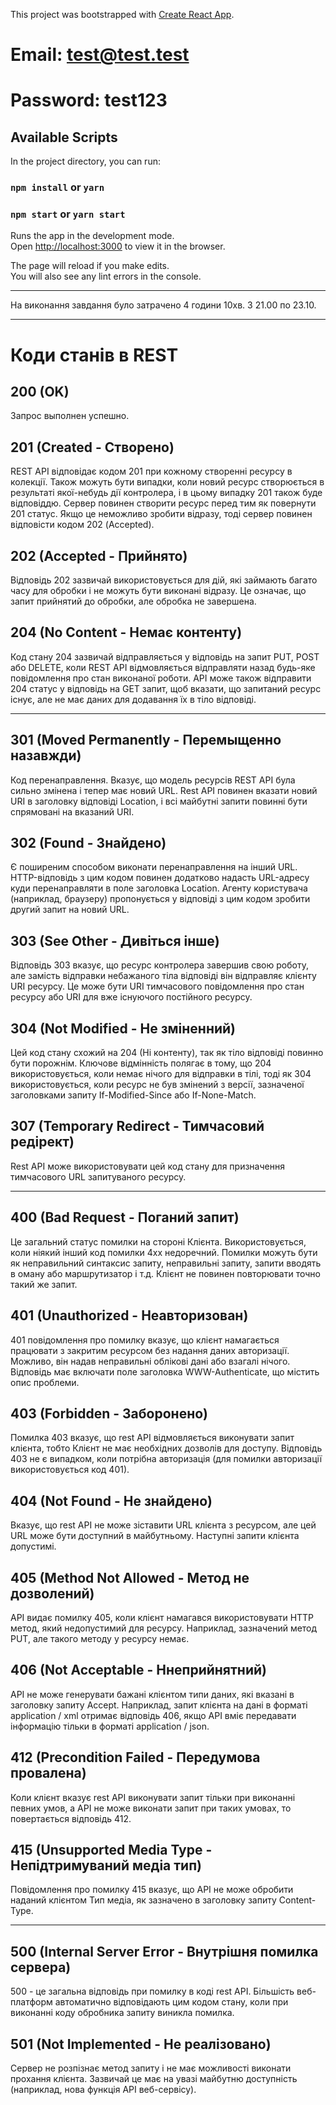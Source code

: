 This project was bootstrapped with [Create React App](https://github.com/facebook/create-react-app).
# Email: test@test.test
# Password: test123

## Available Scripts

In the project directory, you can run:
### `npm install` or `yarn`
### `npm start` or `yarn start`

Runs the app in the development mode.<br>
Open [http://localhost:3000](http://localhost:3000) to view it in the browser.

The page will reload if you make edits.<br>
You will also see any lint errors in the console.
_____________________________________________________________________________________________________________________________
На виконання завдання було затрачено 4 години 10хв. З 21.00 по 23.10.
_____________________________________________________________________________________________________________________________
# Коди станів в REST
## 200 (OK)
Запрос выполнен успешно.
## 201 (Created - Створено)
REST API відповідає кодом 201 при кожному створенні ресурсу в колекції. Також можуть бути випадки, коли новий ресурс створюється в результаті якої-небудь дії контролера, і в цьому випадку 201 також буде відповіддю.
Сервер повинен створити ресурс перед тим як повернути 201 статус. Якщо це неможливо зробити відразу, тоді сервер повинен відповісти кодом 202 (Accepted).
## 202 (Accepted - Прийнято)
Відповідь 202 зазвичай використовується для дій, які займають багато часу для обробки і не можуть бути виконані відразу. Це означає, що запит прийнятий до обробки, але обробка не завершена.
## 204 (No Content - Немає контенту)
Код стану 204 зазвичай відправляється у відповідь на запит PUT, POST або DELETE, коли REST API відмовляється відправляти назад будь-яке повідомлення про стан виконаної роботи.
API може також відправити 204 статус у відповідь на GET запит, щоб вказати, що запитаний ресурс існує, але не має даних для додавання їх в тіло відповіді.
____________________________________________________________________________________________________________________________
## 301 (Moved Permanently - Перемыщенно назавжди)
Код перенаправлення. Вказує, що модель ресурсів REST API була сильно змінена і тепер має новий URL. Rest API повинен вказати новий URI в заголовку відповіді Location, і всі майбутні запити повинні бути спрямовані на вказаний URI.
## 302 (Found - Знайдено)
Є поширеним способом виконати перенаправлення на інший URL. HTTP-відповідь з цим кодом повинен додатково надасть URL-адресу куди перенаправляти в поле заголовка Location. Агенту користувача (наприклад, браузеру) пропонується у відповіді з цим кодом зробити другий запит на новий URL.
## 303 (See Other - Дивіться інше)
Відповідь 303 вказує, що ресурс контролера завершив свою роботу, але замість відправки небажаного тіла відповіді він відправляє клієнту URI ресурсу. Це може бути URI тимчасового повідомлення про стан ресурсу або URI для вже існуючого постійного ресурсу.
## 304 (Not Modified - Не зміненний)
Цей код стану схожий на 204 (Ні контенту), так як тіло відповіді повинно бути порожнім. Ключове відмінність полягає в тому, що 204 використовується, коли немає нічого для відправки в тілі, тоді як 304 використовується, коли ресурс не був змінений з версії, зазначеної заголовками запиту If-Modified-Since або If-None-Match.
## 307 (Temporary Redirect - Тимчасовий редірект)
Rest API може використовувати цей код стану для призначення тимчасового URL запитуваного ресурсу.
_____________________________________________________________________________________________________________________________
## 400 (Bad Request - Поганий запит)
Це загальний статус помилки на стороні Клієнта. Використовується, коли ніякий інший код помилки 4xx недоречний. Помилки можуть бути як неправильний синтаксис запиту, неправильні запиту, запити вводять в оману або маршрутизатор і т.д.
Клієнт не повинен повторювати точно такий же запит.
## 401 (Unauthorized - Неавторизован)
401 повідомлення про помилку вказує, що клієнт намагається працювати з закритим ресурсом без надання даних авторизації. Можливо, він надав неправильні облікові дані або взагалі нічого. Відповідь має включати поле заголовка WWW-Authenticate, що містить опис проблеми.
## 403 (Forbidden - Заборонено)
Помилка 403 вказує, що rest API відмовляється виконувати запит клієнта, тобто Клієнт не має необхідних дозволів для доступу. Відповідь 403 не є випадком, коли потрібна авторизація (для помилки авторизації використовується код 401).
## 404 (Not Found - Не знайдено)
Вказує, що rest API не може зіставити URL клієнта з ресурсом, але цей URL може бути доступний в майбутньому. Наступні запити клієнта допустимі.
## 405 (Method Not Allowed - Метод не дозволений)
API видає помилку 405, коли клієнт намагався використовувати HTTP метод, який недопустимий для ресурсу. Наприклад, зазначений метод PUT, але такого методу у ресурсу немає.
## 406 (Not Acceptable - Ннеприйнятний)
API не може генерувати бажані клієнтом типи даних, які вказані в заголовку запиту Accept. Наприклад, запит клієнта на дані в форматі application / xml отримає відповідь 406, якщо API вміє передавати інформацію тільки в форматі application / json.
## 412 (Precondition Failed - Передумова провалена)
Коли клієнт вказує rest API виконувати запит тільки при виконанні певних умов, а API не може виконати запит при таких умовах, то повертається відповідь 412.
## 415 (Unsupported Media Type - Непідтримуваний медіа тип)
Повідомлення про помилку 415 вказує, що API не може обробити наданий клієнтом Тип медіа, як зазначено в заголовку запиту Content-Type.
_____________________________________________________________________________________________________________________________
## 500 (Internal Server Error - Внутрішня помилка сервера)
500 - це загальна відповідь при помилку в коді rest API. Більшість веб-платформ автоматично відповідають цим кодом стану, коли при виконанні коду обробника запиту виникла помилка.
## 501 (Not Implemented - Не реалізовано)
Сервер не розпізнає метод запиту і не має можливості виконати прохання клієнта. Зазвичай це має на увазі майбутню доступність (наприклад, нова функція API веб-сервісу).
